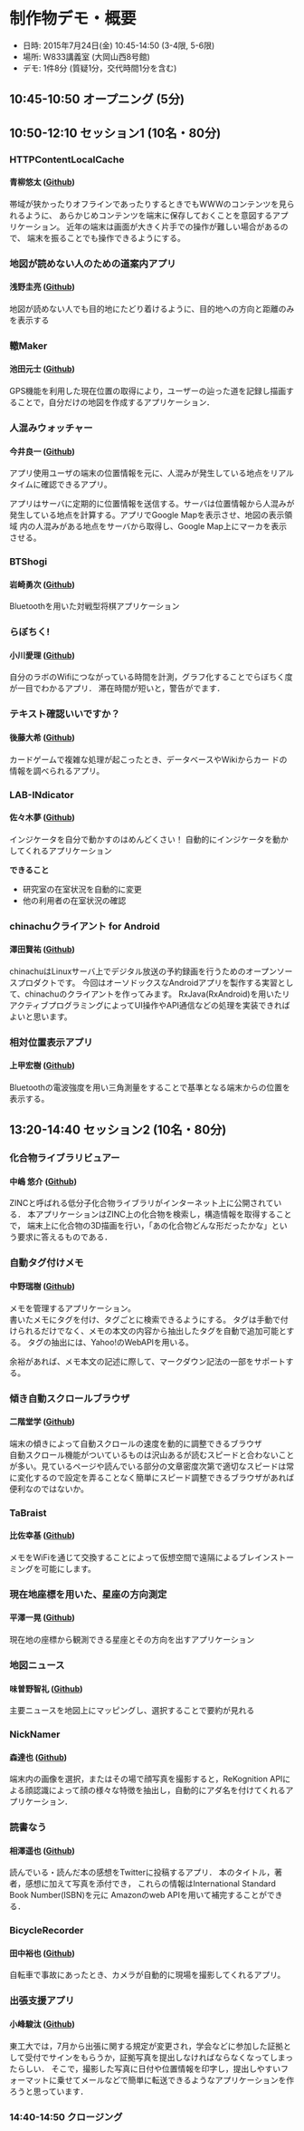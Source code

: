 制作物デモ・概要
========

* 日時: 2015年7月24日(金) 10:45-14:50 (3-4限, 5-6限)
* 場所: W833講義室 (大岡山西8号館)
* デモ: 1件8分 (質疑1分，交代時間1分を含む)

## 10:45-10:50 オープニング (5分)

## 10:50-12:10 セッション1 (10名・80分)

### HTTPContentLocalCache
#### 青柳悠太 ([Github](https://github.com/yuta-aoyagi))

帯域が狭かったりオフラインであったりするときでもWWWのコンテンツを見られるように、
あらかじめコンテンツを端末に保存しておくことを意図するアプリケーション。
近年の端末は画面が大きく片手での操作が難しい場合があるので、
端末を振ることでも操作できるようにする。

### 地図が読めない人のための道案内アプリ
#### 浅野圭亮 ([Github](https://github.com/k-asano))

地図が読めない人でも目的地にたどり着けるように、目的地への方向と距離のみを表示する

### 轍Maker
#### 池田元士 ([Github](https://github.com/ikateng))

GPS機能を利用した現在位置の取得により，ユーザーの辿った道を記録し描画することで，自分だけの地図を作成するアプリケーション．

### 人混みウォッチャー
#### 今井良一 ([Github](https://github.com/dinoGH))

アプリ使用ユーザの端末の位置情報を元に、人混みが発生している地点をリアル
タイムに確認できるアプリ。

アプリはサーバに定期的に位置情報を送信する。サーバは位置情報から人混みが
発生している地点を計算する。アプリでGoogle Mapを表示させ、地図の表示領域
内の人混みがある地点をサーバから取得し、Google Map上にマーカを表示させる。

### BTShogi
#### 岩崎勇次 ([Github](https://github.com/iyuu))

Bluetoothを用いた対戦型将棋アプリケーション

### らぼちく!
#### 小川愛理 ([Github](https://github.com/airin711))

自分のラボのWifiにつながっている時間を計測，グラフ化することでらぼちく度が一目でわかるアプリ．
滞在時間が短いと，警告がでます．

### テキスト確認いいですか？
#### 後藤大希 ([Github](https://github.com/zena-dual))

カードゲームで複雑な処理が起こったとき、データベースやWikiからカー
ドの情報を調べられるアプリ。

### LAB-INdicator
#### 佐々木夢 ([Github](https://github.com/yumenotobira/lab-indicator))

インジケータを自分で動かすのはめんどくさい！
自動的にインジケータを動かしてくれるアプリケーション

**できること**

* 研究室の在室状況を自動的に変更
* 他の利用者の在室状況の確認


### chinachuクライアント for Android
#### 澤田賢祐 ([Github](https://github.com/sawaken))

chinachuはLinuxサーバ上でデジタル放送の予約録画を行うためのオープンソースプロダクトです。
今回はオーソドックスなAndroidアプリを製作する実習として、chinachuのクライアントを作ってみます。
RxJava(RxAndroid)を用いたリアクティブプログラミングによってUI操作やAPI通信などの処理を実装できればよいと思います。

### 相対位置表示アプリ
#### 上甲宏樹 ([Github](https://github.com/zfhrp6))

Bluetoothの電波強度を用い三角測量をすることで基準となる端末からの位置を 表示する。


## 13:20-14:40 セッション2 (10名・80分)

### 化合物ライブラリビュアー
#### 中嶋 悠介 ([Github](https://github.com/zaltoprofen))

ZINCと呼ばれる低分子化合物ライブラリがインターネット上に公開されている．
本アプリケーションはZINC上の化合物を検索し，構造情報を取得することで，
端末上に化合物の3D描画を行い，「あの化合物どんな形だったかな」という要求に答えるものである．

### 自動タグ付けメモ
#### 中野瑞樹 ([Github](https://github.com/NakanoMizuki))

メモを管理するアプリケーション。  
書いたメモにタグを付け、タグごとに検索できるようにする。
タグは手動で付けられるだけでなく、メモの本文の内容から抽出したタグを自動で追加可能とする。
タグの抽出には、Yahoo!のWebAPIを用いる。

余裕があれば、メモ本文の記述に際して、マークダウン記法の一部をサポートする。

### 傾き自動スクロールブラウザ
#### 二階堂学 ([Github](https://github.com/NikaidoManabu))

端末の傾きによって自動スクロールの速度を動的に調整できるブラウザ  
自動スクロール機能がついているものは沢山あるが読むスピードと合わないことが多い。見ているページや読んでいる部分の文章密度次第で適切なスピードは常に変化するので設定を弄ることなく簡単にスピード調整できるブラウザがあれば便利なのではないか。

### TaBraist
#### 比佐幸基 ([Github](https://github.com/HSKKOU))

メモをWiFiを通じて交換することによって仮想空間で遠隔によるブレインストーミングを可能にします。

### 現在地座標を用いた、星座の方向測定
#### 平澤一晃 ([Github](https://github.com/kzak0120/SDL))

現在地の座標から観測できる星座とその方向を出すアプリケーション 


### 地図ニュース
#### 味曽野智礼 ([Github](https://github.com/rafilia))

主要ニュースを地図上にマッピングし、選択することで要約が見れる

### NickNamer
#### 森達也 ([Github](https://github.com/git823))

端末内の画像を選択，またはその場で顔写真を撮影すると，ReKognition APIによる顔認識によって顔の様々な特徴を抽出し，自動的にアダ名を付けてくれるアプリケーション．

### 読書なう
#### 相澤遥也 ([Github](https://github.com/YuyaAizawa))

読んでいる・読んだ本の感想をTwitterに投稿するアプリ．
本のタイトル，著者，感想に加えて写真を添付でき，
これらの情報はInternational Standard Book Number(ISBN)を元に
Amazonのweb APIを用いて補完することができる．

### BicycleRecorder
#### 田中裕也  ([Github](https://github.com/y-tanaka1210))

自転車で事故にあったとき、カメラが自動的に現場を撮影してくれるアプリ。

### 出張支援アプリ
#### 小峰駿汰 ([Github](https://github.com/ponyopoppo))

東工大では，7月から出張に関する規定が変更され，学会などに参加した証拠として受付でサインをもらうか，証拠写真を提出しなければならなくなってしまったらしい．
そこで，撮影した写真に日付や位置情報を印字し，提出しやすいフォーマットに乗せてメールなどで簡単に転送できるようなアプリケーションを作ろうと思っています．

### 14:40-14:50 クロージング

